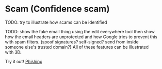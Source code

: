 # Scam (Confidence scam)

TODO: try to illustrate how scams can be identified

TODO: show the fake email thing using the edit everywhere tool
then show how the email headers are unprotected and how Google 
tries to prevent this with spam filters. 
(spoof signatures? self-signed? send from inside someone else's trusted domain?)
All of these features can be illustrated with 3D.


Try it out!
[Phishing](./phishing.md)

